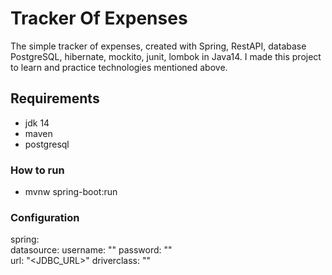 # Tracker Of Expenses
The simple tracker of expenses, created with Spring, RestAPI,  database PostgreSQL, hibernate, mockito, junit, lombok in Java14. I made this project to learn and practice technologies mentioned above.
## Requirements
 - jdk 14
 - maven
 - postgresql
### How to run
- mvnw spring-boot:run
### Configuration
spring: \
  datasource: 
      username: "<USERNAME>"
      password: "<PASSWORD>"  
      url: "<JDBC_URL>"
   driverclass: "<DRIVER>"
